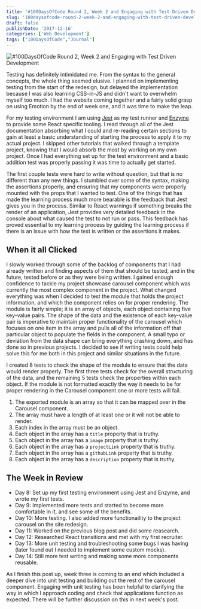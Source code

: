 ```yaml
---
title: '#100DaysOfCode Round 2, Week 2 and Engaging with Test Driven Development'
slug: '100daysofcode-round-2-week-2-and-engaging-with-test-driven-development'
draft: false
publishDate: '2017-12-16'
categories: ['Web Development']
tags: ["100DaysOfCode","Journal"]
---
```

![#100DaysOfCode Round 2, Week 2 and Engaging with Test Driven Development](images/2017-12-testing.jpg#center)

Testing has definitely intimidated me. From the syntax to the general concepts, the whole thing seemed elusive. I planned on implementing testing from the start of the redesign, but delayed the implementation because I was also learning CSS-in-JS and didn't want to overwhelm myself too much. I had the website coming together and a fairly solid grasp on using Emotion by the end of week one, and it was time to make the leap.

For my testing environment I am using [Jest](http://facebook.github.io/jest/) as my test runner and [Enzyme](http://airbnb.io/enzyme/) to provide some React specific tooling. I read through all of the Jest documentation absorbing what I could and re-reading certain sections to gain at least a basic understanding of starting the process to apply it to my actual project. I skipped other tutorials that walked through a template project, knowing that I would absorb the most by working on my own project. Once I had everything set up for the test environment and a basic addition test was properly passing it was time to actually get started.

The first couple tests were hard to write without question, but that is no different than any new things. I stumbled over some of the syntax, making the assertions properly, and ensuring that my components were properly mounted with the props that I wanted to test. One of the things that has made the learning process much more bearable is the feedback that Jest gives you in the process. Similar to React warnings if something breaks the render of an application, Jest provides very detailed feedback in the console about what caused the test to not run or pass. This feedback has proved essential to my learning process by guiding the learning process if there is an issue with how the test is written or the assertions it makes.

## When it all Clicked

I slowly worked through some of the backlog of components that I had already written and finding aspects of them that should be tested, and in the future, tested before or as they were being written. I gained enough confidence to tackle my project showcase carousel component which was currently the most complex component in the project. What changed everything was when I decided to test the module that holds the project information, and which the component relies on for proper rendering. The module is fairly simple; it is an array of objects, each object containing five key-value pairs. The shape of the data and the existence of each key-value pair is imperative to maintain proper functionality of the carousel which focuses on one item in the array and pulls all of the information off that particular object to populate the fields in the component. A small typo or deviation from the data shape can bring everything crashing down, and has done so in previous projects. I decided to see if writing tests could help solve this for me both in this project and similar situations in the future.

I created 8 tests to check the shape of the module to ensure that the data would render properly. The first three tests check for the overall structuring of the data, and the remaining 5 tests check the properties within each object. If the module is not formatted exactly the way it needs to be for proper rendering in the Carousel component one or more tests will fail. 

1. The exported module is an array so that it can be mapped over in the Carousel component.
2. The array must have a length of at least one or it will not be able to render.
3. Each index in the array must be an object.
4. Each object in the array has a `title` property that is truthy.
5. Each object in the array has a `image` property that is truthy.
6. Each object in the array has a `projectLink` property that is truthy.
7. Each object in the array has a `githubLink` property that is truthy.
8. Each object in the array has a `description` property that is truthy.

## The Week in Review

* Day 8: Set up my first testing environment using Jest and Enzyme, and wrote my first tests.
* Day 9: Implemented more tests and started to become more comfortable in it, and see some of the benefits.
* Day 10: More testing. I also added more functionaility to the project carousel on the site redesign.
* Day 11: Worked on the previous blog post and did some reasearch.
* Day 12: Researched React transitions and met with my first recruiter.
* Day 13: More unit testing and troubleshooting some bugs I was having (later found out I needed to implement some custom mocks).
* Day 14: Still more test writing and making some more components reusable.

As I finish this post up, week three is coming to an end which included a deeper dive into unit testing and building out the rest of the carousel component. Engaging with unit testing has been helpful to clarifying the way in which I approach coding and check that applications function as expected. There will be further discussion on this in next week's post.
